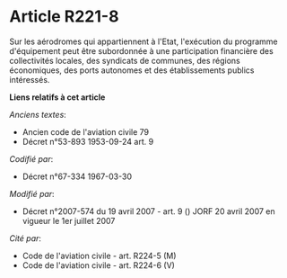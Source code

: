 # Article R221-8

Sur les aérodromes qui appartiennent à l'Etat, l'exécution du programme d'équipement peut être subordonnée à une
participation financière des collectivités locales, des syndicats de communes, des régions économiques, des ports autonomes
et des établissements publics intéressés.

**Liens relatifs à cet article**

_Anciens textes_:

  - Ancien code de l'aviation civile 79
  - Décret n°53-893 1953-09-24 art. 9

_Codifié par_:

  - Décret n°67-334 1967-03-30

_Modifié par_:

  - Décret n°2007-574 du 19 avril 2007 - art. 9 () JORF 20 avril 2007 en vigueur le 1er juillet 2007

_Cité par_:

  - Code de l'aviation civile - art. R224-5 (M)
  - Code de l'aviation civile - art. R224-6 (V)
